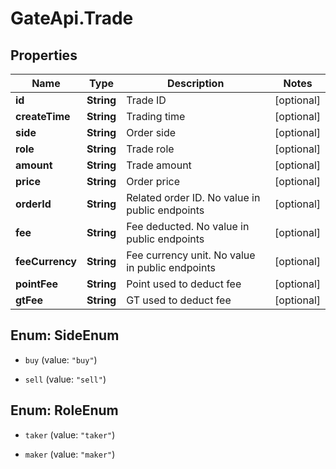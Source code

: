 # GateApi.Trade

## Properties

Name | Type | Description | Notes
------------ | ------------- | ------------- | -------------
**id** | **String** | Trade ID | [optional] 
**createTime** | **String** | Trading time | [optional] 
**side** | **String** | Order side | [optional] 
**role** | **String** | Trade role | [optional] 
**amount** | **String** | Trade amount | [optional] 
**price** | **String** | Order price | [optional] 
**orderId** | **String** | Related order ID. No value in public endpoints | [optional] 
**fee** | **String** | Fee deducted. No value in public endpoints | [optional] 
**feeCurrency** | **String** | Fee currency unit. No value in public endpoints | [optional] 
**pointFee** | **String** | Point used to deduct fee | [optional] 
**gtFee** | **String** | GT used to deduct fee | [optional] 

## Enum: SideEnum

* `buy` (value: `"buy"`)

* `sell` (value: `"sell"`)


## Enum: RoleEnum

* `taker` (value: `"taker"`)

* `maker` (value: `"maker"`)


